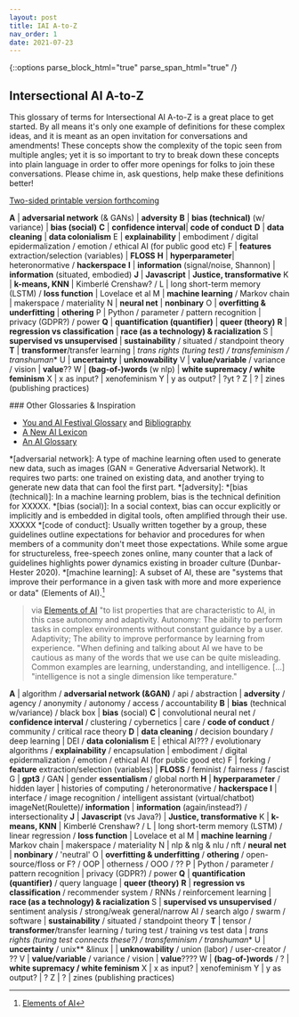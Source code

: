 ```yaml
---
layout: post
title: IAI A-to-Z
nav_order: 1
date: 2021-07-23
---
```

{::options parse_block_html="true" parse_span_html="true" /}

<main class="zine">
<section class="zine-page page-1" markdown="1">

## Intersectional AI A-to-Z 

This glossary of terms for Intersectional AI A-to-Z is a great place to get started. By all means it's only one example of definitions for these complex ideas, and it is meant as an open invitation for conversations and amendments! These concepts show the complexity of the topic seen from multiple angles; yet it is so important to try to break down these concepts into plain language in order to offer more openings for folks to join these conversations. Please chime in, ask questions, help make these definitions better!

[Two-sided printable version forthcoming]()

</section>

<section class="zine-page page-2" markdown="1">

**A** | **adversarial network** (& GANs) | **adversity** 
**B** | **bias (technical)** (w/ variance) | **bias (social)** 
**C** | **confidence interval**| **code of conduct**
**D** | **data cleaning** | **data colonialism** 
E | **explainability** | embodiment / digital epidermalization / emotion / ethical AI (for public good etc)
F | **features** extraction/selection (variables) | **FLOSS**
**H** | **hyperparameter**| heteronormative / **hackerspace**
**I** | **information** (signal/noise, Shannon) | **information** (situated, embodied)
**J** | **Javascript** | **Justice, transformative** 
K | **k-means, KNN** | Kimberlé Crenshaw? / 
L | long short-term memory (LSTM) / **loss function** | Lovelace et al
M | **machine learning** / Markov chain | makerspace / materiality 
N | **neural net** | **nonbinary** 
O | **overfitting & underfitting** | **othering**
P | Python / parameter / pattern recognition | privacy (GDPR?) / power
**Q** | **quantification (quantifier)** | **queer (theory)** 
**R** | **regression vs classification** | **race (as a technology) & racialization** 
S | **supervised vs unsupervised** | **sustainability** / situated / standpoint theory
**T** | **transformer**/transfer learning | **trans* rights (turing test) / transfeminism / transhuman**
U | **uncertainty** | **unknowability** 
V | **value/variable** / variance / vision | **value**??
W | **(bag-of-)words** (w nlp) | **white supremacy / white feminism**
X | x as input? | xenofeminism
Y | y as output? | ?yt ? 
Z | ? | zines (publishing practices)

</section>

<section class="zine-page page-3" markdown="1">
</section>

<section class="zine-page page-4" markdown="1">
</section>

<section class="zine-page page-5" markdown="1">
</section>

<section class="zine-page page-6" markdown="1">
</section>

<section class="zine-page page-7" markdown="1">
</section>

<section class="zine-page page-8" markdown="1">
### Other Glossaries & Inspiration

* [You and AI Festival Glossary](https://www.onassis.org/whats-on/festival-you-and-ai-through-the-algorithmic-lens/exhibition/glossary) and [Bibliography](https://www.onassis.org/whats-on/festival-you-and-ai-through-the-algorithmic-lens/survival-guide-)
* [A New AI Lexicon](https://medium.com/a-new-ai-lexicon/)
* [An AI Glossary](https://www.nytimes.com/2018/10/18/business/an-ai-glossary.html)
<!-- * [](https://www.aicpa.org/content/dam/aicpa/interestareas/privatecompaniespracticesection/humancapital/diversity/aicpa-diversity-and-inclusion-glossary.pdf) -->

</section>
</main>

*[adversarial network]: A type of machine learning often used to generate new data, such as images (GAN = Generative Adversarial Network). It requires two parts: one trained on existing data, and another trying to generate new data that can fool the first part. 
*[adversity]: 
*[bias (technical)]: In a machine learning problem, bias is the technical definition for XXXXX.
*[bias (social)]: In a social context, bias can occur explicitly or implicitly and is embedded in digital tools, often amplified through their use. XXXXX 
*[code of conduct]: Usually written together by a group, these guidelines outline expectations for behavior and procedures for when members of a community don't meet those expectations. While some argue for structureless, free-speech zones online, many counter that a lack of guidelines highlights power dynamics existing in broader culture (Dunbar-Hester 2020).
*[machine learning]: A subset of AI, these are "systems that improve their performance in a given task with more and more experience or data" (Elements of AI).[^EAI]



> via [Elements of AI](https://course.elementsofai.com/1/1) "to list properties that are characteristic to AI, in this case autonomy and adaptivity. Autonomy: The ability to perform tasks in complex environments without constant guidance by a user. Adaptivity; The ability to improve performance by learning from experience.
> "When defining and talking about AI we have to be cautious as many of the words that we use can be quite misleading. Common examples are learning, understanding, and intelligence. [...]
>"intelligence is not a single dimension like temperature."

[^EAI]: [Elements of AI](https://course.elementsofai.com/1/)



**A** | algorithm / **adversarial network (&GAN)** / api / abstraction | **adversity** / agency / anonymity / autonomy / access / accountability 
**B** | **bias** (technical w/variance)	/ black box | **bias** (social)
**C** | convolutional neural net / **confidence interval** / clustering / cybernetics | care / **code of conduct** / community / critical race theory
**D** | **data cleaning** / decision boundary / deep learning | DEI / **data colonialism** 
E | ethical AI??? / evolutionary algorithms / **explainability** / encapsulation | embodiment / digital epidermalization / emotion / ethical AI (for public good etc)
F | forking / **feature** extraction/selection (variables) | **FLOSS** / feminist / fairness / fascist
G | **gpt3** / GAN 	| gender **essentialism** / global north
**H** | **hyperparameter**	/ hidden layer | histories of computing / heteronormative / **hackerspace**
**I** | interface / image recognition / intelligent assistant (virtual/chatbot) imageNet(Roulette)/ **information** | **information** (again/instead?) / intersectionality
**J** | **Javascript** (vs Java?) | **Justice, transformative** 
K | **k-means, KNN** | Kimberlé Crenshaw? / 
L | long short-term memory (LSTM) / linear regression / **loss function** | Lovelace et al
M | **machine learning** / Markov chain | makerspace / materiality 
N | nlp & nlg & nlu / nft / **neural net** | **nonbinary** / 'neutral'
O | **overfitting & underfitting** / **othering** / open-source/floss or F? / OOP | otherness / OOO / ??
P | Python / parameter / pattern recognition | privacy (GDPR?) / power
**Q** | **quantification (quantifier)** / query language | **queer (theory)** 
**R** | **regression vs classification** / recommender system / RNNs / reinforcement learning | **race (as a technology) & racialization** 
S | **supervised vs unsupervised** / sentiment analysis / strong/weak general/narrow AI / search algo / swarm / software | **sustainability** / situated / standpoint theory
**T** | tensor / **transformer**/transfer learning / turing test / training vs test data	| **trans* rights  (turing test connects these?) / transfeminism / transhuman**
U | **uncertainty** / unix** &linux | | **unknowability** / union (labor) / user-creator / ?? 
V | **value/variable** / variance / vision | **value**????
W | **(bag-of-)words** / ? | **white supremacy / white feminism**
X | x as input? | xenofeminism
Y | y as output? | ?
Z | ? | zines (publishing practices)